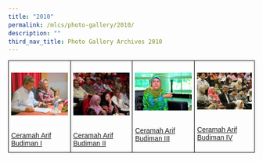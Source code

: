 ```yaml
---
title: "2010"
permalink: /mlcs/photo-gallery/2010/
description: ""
third_nav_title: Photo Gallery Archives 2010
---
```

<style type="text/css">
.tg  {border-collapse:collapse;border-spacing:0;}
.tg td{border-color:black;border-style:solid;border-width:1px;font-family:Arial, sans-serif;font-size:14px;
  overflow:hidden;padding:10px 5px;word-break:normal;}
.tg th{border-color:black;border-style:solid;border-width:1px;font-family:Arial, sans-serif;font-size:14px;
  font-weight:normal;overflow:hidden;padding:10px 5px;word-break:normal;}
.tg .tg-0lax{text-align:left;vertical-align:top}
</style>
<table class="tg">
<thead>
  <tr>
    <td class="tg-0lax"><p><a href="/mlcs/photo-gallery/2010/ceramah-arif-budiman-i"><img src="/images/img-2010-(1).jpeg" alt="Ceramah Arif Budiman I"></a></p><br><a href="/mlcs/photo-gallery/2010/ceramah-arif-budiman-i">
Ceramah Arif Budiman I</a></td>
    <td class="tg-0lax"><p><a href="/mlcs/photo-gallery/2010/ceramah-arif-budiman-ii"><img src="/images/ceramah-arif-budiman-(55).jpeg" alt="Ceramah Arif Budiman II"></a></p><br><a href="/mlcs/photo-gallery/2010/ceramah-arif-budiman-ii">Ceramah Arif Budiman II</a></td>
    <td class="tg-0lax"><p><a href="/mlcs/photo-gallery/2010/ceramah-arif-budiman-iii"><img src="/images/cab-3-(66).jpeg" alt="Ceramah Arif Budiman III"></a></p><br><a href="/mlcs/photo-gallery/2010/ceramah-arif-budiman-iii">Ceramah Arif Budiman III</a></td>
    <td class="tg-0lax"><p><a href="/mlcs/photo-gallery/2010/ceramah-arif-budiman-iv"><img src="/images/cab4-(43).jpeg" alt="Ceramah Arif Budiman IV"></a></p><br><a href="/mlcs/photo-gallery/2010/ceramah-arif-budiman-iv">Ceramah Arif Budiman IV</a></td>
			</tr>
</thead>
</table>